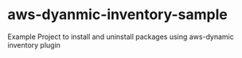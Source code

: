 # aws-dyanmic-inventory-sample
Example Project to install and uninstall packages using aws-dynamic inventory plugin
